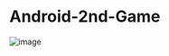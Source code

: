 # Android-2nd-Game
![image](https://user-images.githubusercontent.com/51398263/208963501-263640be-3204-4212-8ed1-3f2721fedf38.png)

